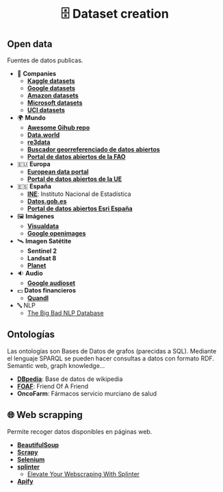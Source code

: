 <h1 align="center">🗄 Dataset creation</h1>

## Open data
Fuentes de datos publicas.

- 🏢 **Companies**
  - [**Kaggle datasets**](https://www.kaggle.com/datasets)
  - [**Google datasets**](https://datasetsearch.research.google.com)
  - [**Amazon datasets**](https://registry.opendata.aws)
  - [**Microsoft datasets**](https://msropendata.com)
  - [**UCI datasets**](https://archive.ics.uci.edu/ml/datasets.php)
- 🌍 **Mundo**
  - [**Awesome Gihub repo**](https://github.com/awesomedata/awesome-public-datasets)
  - [**Data.world**](https://data.world)
  - [**re3data**](https://www.re3data.org)
  - [**Buscador georreferenciado de datos abiertos**](https://opendatainception.io)
  - [**Portal de datos abiertos de la FAO**](http://www.fao.org/faostat/en/#data)
- 🇪🇺 **Europa**
  - [**European data portal**](https://www.europeandataportal.eu/data/datasets)
  - [**Portal de datos abiertos de la UE**](http://data.europa.eu/euodp/es/data/dataset)
- 🇪🇸 **España**
  - [**INE**](https://www.ine.es/dyngs/INEbase/listaoperaciones.htm): Instituto Nacional de Estadística
  - [**Datos.gob.es**](https://datos.gob.es)
  - [**Portal de datos abiertos Esri España**](http://opendata.esri.es)
- 🖼️ **Imágenes**
  - [**Visualdata**](https://www.visualdata.io)
  - [**Google openimages**](https://storage.googleapis.com/openimages/web/index.html)
- 🛰️ **Imagen Satétite**
  - **Sentinel 2**
  - **Landsat 8**
  - [**Planet**](https://www.planet.com)
- 🔉 **Audio**
  - [**Google audioset**](https://research.google.com/audioset)
- 💵 **Datos financieros**
  - [**Quandl**](https://www.quandl.com)
- 🔤 NLP
  - [The Big Bad NLP Database](https://quantumstat.com/dataset/dataset.html)


## Ontologías
Las ontologías son Bases de Datos de grafos (parecidas a SQL). Mediante el lenguaje SPARQL se pueden hacer consultas a datos con formato RDF. Semantic web, graph knowledge...

- [**DBpedia**](https://wiki.dbpedia.org/): Base de datos de wikipedia
- [**FOAF**](http://www.foaf-project.org/): Friend Of A Friend
- **OncoFarm**: Fármacos servicio murciano de salud

## 🌐 Web scrapping
Permite recoger datos disponibles en páginas web.

- [**BeautifulSoup**](https://www.crummy.com/software/BeautifulSoup/bs4/doc)
- [**Scrapy**](https://scrapy.org)
- [**Selenium**](https://selenium-python.readthedocs.io)
- [**splinter**](https://splinter.readthedocs.io)
   - [Elevate Your Webscraping With Splinter](https://towardsdatascience.com/elevate-your-webscraping-with-splinter-a926eee7f7d9)
- [**Apify**](https://apify.com/)
